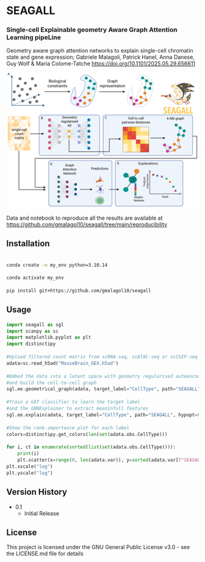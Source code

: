 # SEAGALL
### Single-cell Explainable geometry Aware Graph Attention Learning pipeLine

Geometry aware graph attention networks to explain single-cell chromatin state and gene expression; Gabriele Malagoli, Patrick Hanel, Anna Danese, Guy Wolf & Maria Colome-Tatche
https://doi.org/10.1101/2025.05.29.656611

![alt text](https://github.com/gmalagol10/seagall/blob/main/seagall/GnnFig1.png?raw=true)


Data and notebook to reproduce all the results are available at https://github.com/gmalagol10/seagall/tree/main/reproducibility
## Installation

```bash

conda create -n my_env python=3.10.14

conda activate my_env

pip install git+https://github.com/gmalagol10/seagall
```

## Usage

```python
import seagall as sgl
import scanpy as sc
import matplotlib.pyplot as plt
import distinctipy

#Upload filtered count matrix from scRNA-seq, scATAC-seq or scChIP-seq experiment
adata=sc.read_h5ad("MouseBrain_GEX.h5ad")

#Embed the data into a latent space with geometry regularised autoencoder 
#and build the cell-to-cell graph
sgl.ee.geometrical_graph(adata, target_label="CellType", path="SEAGALL")

#Train a GAT classifier to learn the target label 
#and the GNNExplainer to extract meaninfull features
sgl.ee.explain(adata, target_label="CellType", path="SEAGALL", hypopt=0.25)

#Show the rank-importance plot for each label
colors=distinctipy.get_colors(len(set(adata.obs.CellType)))

for i, ct in enumerate(sorted(list(set(adata.obs.CellType)))):
    print(i)
    plt.scatter(x=range(0, len(adata.var)), y=sorted(adata.var[f"SEAGALL_Importance_for_{ct}"])[::-1], c=colors[i])
plt.xscale("log")
plt.yscale("log")
```


## Version History

* 0.1
    * Initial Release


## License

This project is licensed under the GNU General Public License v3.0 - see the LICENSE.md file for details


